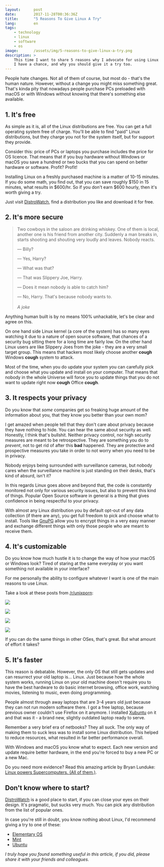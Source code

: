 ```yaml
---
layout:      post
date:        2017-11-28T00:36:36Z
title:       "5 Reasons To Give Linux A Try"
lang:        en
tags:
    - technology
    - linux
    - software
    - os
image:       /assets/img/5-reasons-to-give-linux-a-try.png
description: >
    This time I want to share 5 reasons why I advocate for using Linux whenever
    I have a chance, and why you should give it a try too.
---
```

People hate changes. Not all of them of course, but most do - that's the human
nature. However, without a change you might miss something great. That's kinda
pity that nowadays people purchase PCs preloaded with macOS or with Windows
without knowing that there's something else available.

## 1. It's free

As simple as it is, all of the Linux distributions are free. You can get a
full operating system free of charge. You'll be able to find "paid" Linux
distributions, but they charge you not for the system itself, but for support
they provide.

Consider this: price of PCs or laptops you purchase includes the price for OS
licence. That means that if you buy hardware without Windows or macOS you save
a hundred or two bucks that you can spend on better hardware or software.
Profit? Profit!

Installing Linux on a freshly purchased machine is a matter of 10-15 minutes.
If you do some math, you find out, that you can save roughly $150 in 15
minutes, what results in $600/hr. So if you don't earn $600 hourly, then it's
worth giving a try.

Just visit [DistroWatch](http://distrowatch.com/), find a distribution you like
and download it for free.

## 2. It's more secure

> Two cowboys in the saloon are drinking whiskey. One of them is local, another
one is his friend from another city. Suddenly a man breaks in, starts shooting
and shouting very loudly and leaves. Nobody reacts.
>
> — Billy?
>
> — Yes, Harry?
>
> — What was that?
>
> — That was Slippery Joe, Harry.
>
> — Does it mean nobody is able to catch him?
>
> — No, Harry. That's because nobody wants to.
><br /><br />
> _A joke_

Anything human built is by no means 100% unhackable, let's be clear and agree
on this.

On one hand side Linux kernel (a core of the system) has so many eyes watching
it due to a nature of open source software, that chances of a security bug
sitting there for a long time are fairly low. On the other hand Linux users are
like Slippery Joes from the joke - they are a very small target group. This
means that hackers most likely choose another **cough** Windows **cough**
system to attack.

Most of the time, when you do update your system you can carefully pick and
choose what you update and install on your computer. That means that nobody in
the whole Universe will force you to update things that you do not want to
update right now **cough** Office **cough**.

## 3. It respects your privacy

Do you know that *some* companies get so freaking huge amount of the
information about you, that they know you better than your own mom?

I get amazed when people tell that they don't care about privacy because they
have nothing to hide. You can hear the same about security as well. Honestly,
I think that's bullshit. Neither privacy control, nor high security measures
are meant to be retrospective. They are something you do to _prevent_, not to
get rid of after this **bad** happened. They are protective and prospective
measures you take in order to not worry when you need to be in privacy.

Nobody enjoys being surrounded with surveillance cameras, but nobody cares when
the surveillance machine is just standing on their desks, that's kind of absurd,
isn't it?

In this regards Linux goes above and beyond that, the code is constantly
monitored not only for various security issues, but also to prevent this kind
of things. Popular Open Source software in general is a thing that gives
confidence in being respectful to your privacy.

With almost any Linux distribution you by default opt-out of any data
collection (if there are any), you get full freedom to pick and choose what to
install. Tools like [GnuPG](https://gnupg.org/) allow you to encrypt things in
a very easy manner and exchange different things with only those people who are
meant to receive them.

## 4. It's customizable

Do you know how much hustle it is to change the way of how your macOS or
Windows look? Tired of staring at the same everyday or you want something not
available in your interface?

For me personally the ability to configure whatever I want is one of the main
reasons to use Linux.

Take a look at these posts from
[/r/unixporn](https://www.reddit.com/r/unixporn):

![](http://i.imgur.com/5otzCMo.jpg)

![](https://i.redditmedia.com/TCsJ2ds6-Mx7Hs8CR_uu57c1ngjngPR4Up1VQHGOrFI.png?w=1024&s=0aedd1cacc0699eb06a463c0bc4214cb)

![](http://i.imgur.com/B1oroyH.jpg)

![](https://i.imgur.com/8F7MU2K.png)

If you can do the same things in other OSes, that's great. But what amount of
effort it takes?

## 5. It's faster

This reason is debatable. However, the only OS that still gets updates and can
resurrect your old laptop is... Linux. Just because how the whole system works,
running Linux on your old machine doesn't require you to have the best hardware
to do basic internet browsing, office work, watching movies, listening to
music, even doing programming.

People almost through away laptops that are 3-4 years old just because they can
not run modern software there. I got a free laptop, because previous owner
couldn't use Firefox on it anymore. I installed [Xubuntu](https://xubuntu.org)
on it and that was it - a brand new, slightly outdated laptop ready to serve.

Remember a very brief era of netbooks? They all suck. The only way of making
them to suck less was to install some Linux distribution. This helped to reduce
resources, what resulted in far better performance overall.

With Windows and macOS you know what to expect. Each new version and update
require better hardware, in the end you're forced to buy a new PC or a new Mac.

Do you need more evidence? Read this amazing article by Bryan Lunduke: [Linux powers Supercomputers. (All of them.)](http://lunduke.com/2017/11/15/linux-powers-supercomputers-all-of-them/).

## Don't know where to start?

[DistroWatch](http://distrowatch.com/) is a good place to start, if you can
close your eyes on their design. It's pragmatic, but sucks very much. You can
pick any distribution from the list of popular ones.

In case you're still in doubt, you know nothing about Linux, I'd recommend
giving a try to one of these:

- [Elementary OS](https://elementary.io/)
- [Mint](https://linuxmint.com/)
- [Ubuntu](https://ubuntu.com/)

_I truly hope you found something useful in this article, if you did, please share it with your friends and colleagues._

